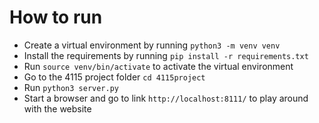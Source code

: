 # How to run

-  Create a virtual environment by running `python3 -m venv venv` 
-  Install the requirements by running  `pip install -r requirements.txt` 
-  Run `source venv/bin/activate` to activate the virtual environment
-  Go to the 4115 project folder
   `cd 4115project`  
- Run `python3 server.py`
- Start a browser and go to link `http://localhost:8111/` to play around with the website